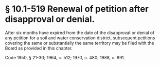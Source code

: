 # § 10.1-519 Renewal of petition after disapproval or denial.

<p>After six months have expired from the date of the disapproval or denial of any petition for a soil and water conservation district, subsequent petitions covering the same or substantially the same territory may be filed with the Board as provided in this chapter.</p><p>Code 1950, § 21-30; 1964, c. 512; 1970, c. 480; 1988, c. 891.</p>